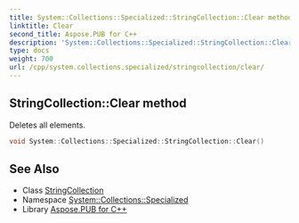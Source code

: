 ```yaml
---
title: System::Collections::Specialized::StringCollection::Clear method
linktitle: Clear
second_title: Aspose.PUB for C++
description: 'System::Collections::Specialized::StringCollection::Clear method. Deletes all elements in C++.'
type: docs
weight: 700
url: /cpp/system.collections.specialized/stringcollection/clear/
---
```

## StringCollection::Clear method


Deletes all elements.

```cpp
void System::Collections::Specialized::StringCollection::Clear()
```

## See Also

* Class [StringCollection](../)
* Namespace [System::Collections::Specialized](../../)
* Library [Aspose.PUB for C++](../../../)
